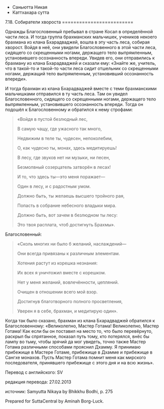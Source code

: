 









* Саньютта Никая
* Каттхахара сутта


7\.18\. Собиратели хвороста
\=\=\=\=\=\=\=\=\=\=\=\=\=\=\=\=\=\=\=\=\=\=\=\=\=



Однажды Благословенный пребывал в стране Косал в определённой части леса\. И тогда группа брахманских мальчишек, учеников некоего брахмана из клана Бхарадваджей, вошла в эту часть леса, собирая хворост\. Войдя в неё, они увидели Благословенного в этой части леса, сидящего со скрещенными ногами, держащего тело выпрямленным, установившего осознанность впереди\. Увидев его, они отправились к брахману из клана Бхарадваджей и сказали ему: «Знайте же, учитель, что в такой\-то и такой\-то части леса сидит отшельник со скрещенными ногами, держащий тело выпрямленным, установивший осознанность впереди»\.


И тогда брахман из клана Бхарадваджей вместе с теми брахманскими мальчишками отправился в ту часть леса\. Там он увидел Благословенного, сидящего со скрещенными ногами, держащего тело выпрямленным, установившего осознанность впереди\. Тогда он подошёл к Благословенному и обратился к нему строфами:



> «Войдя в пустой безлюдный лес,  
> 
> В самую чащу, где ужасного так много,  
> 
> Недвижим в теле ты, чудесен, непоколебим,  
> 
> О, как чудесно ты, монах, здесь медитируешь\!  
> 
>   
> 
> В лесу, где звуков нет ни музыки, ни песен,  
> 
> Безмолвный созерцатель затворён в лесах\!  
> 
> И то, что здесь ты—это меня поражает—  
> 
> Один в лесу, и с радостным умом\.  
> 
>   
> 
> Должно быть, ты желаешь высшего тройного рая,  
> 
> Попасть в собрание небесного владыки мира\.  
> 
> Должно быть, вот зачем в безлюдном ты лесу:  
> 
> Это твоя расплата, чтоб достигнуть Брахмы»\.


Благословенный:

> «Сколь многих ни было б желаний, наслаждений—  
> 
> Они всегда привязаны к различным элементам\.  
> 
> Хотения растут из корешка незнания:  
> 
> Их всех я уничтожил вместе с корешком\.  
> 
>   
> 
> Нет у меня желаний, вовлечённости, цепляний\.  
> 
> Очищен в отношении всего мой взор\.  
> 
> Достигнув благотворного полного просветления,  
> 
> Уверен я в себе, брахман, и медитирую один»\.


Когда так было сказано, брахман из клана Бхарадваджей обратился к Благословенному: «Великолепно, Мастер Готама\! Великолепно, Мастер Готама\! Как если бы он поставил на место то, что было перевёрнуто, раскрыл бы спрятанное, показал путь тому, кто потерялся, внёс бы лампу во тьму, чтобы зрячий да мог увидеть, точно также Мастер Готама различными способами прояснил Дхамму\. Я принимаю прибежище в Мастере Готаме, прибежище в Дхамме и прибежище в Сангхе монахов\. Пусть Мастер Готама помнит меня как мирского последователя, принявшего прибежище с этого дня и на всю жизнь»\.



Перевод с английского: SV


редакция перевода: 27\.02\.2013


источник: Samyutta Nikaya by Bhikkhu Bodhi, p\. 275


Prepared for SuttaCentral by Aminah Borg\-Luck\.







